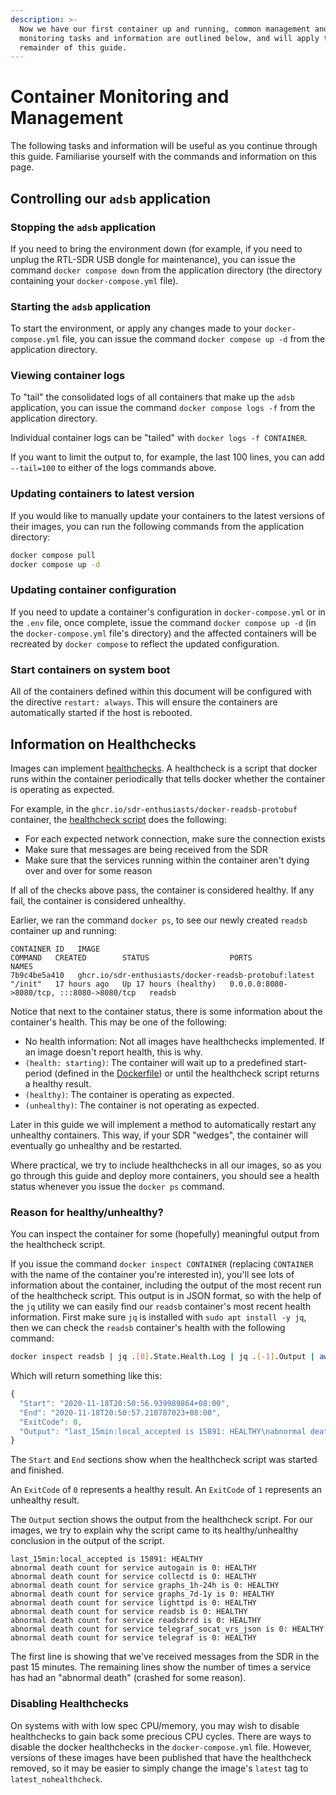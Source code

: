 ```yaml
---
description: >-
  Now we have our first container up and running, common management and
  monitoring tasks and information are outlined below, and will apply to the
  remainder of this guide.
---
```


# Container Monitoring and Management

The following tasks and information will be useful as you continue through this guide. Familiarise yourself with the commands and information on this page.

## Controlling our `adsb` application

### Stopping the `adsb` application

If you need to bring the environment down \(for example, if you need to unplug the RTL-SDR USB dongle for maintenance\), you can issue the command `docker compose down` from the application directory \(the directory containing your `docker-compose.yml` file\).

### Starting the `adsb` application

To start the environment, or apply any changes made to your `docker-compose.yml` file, you can issue the command `docker compose up -d` from the application directory.

### Viewing container logs

To "tail" the consolidated logs of all containers that make up the `adsb` application, you can issue the command `docker compose logs -f` from the application directory.

Individual container logs can be "tailed" with `docker logs -f CONTAINER`.

If you want to limit the output to, for example, the last 100 lines, you can add `--tail=100` to either of the logs commands above.

### Updating containers to latest version

If you would like to manually update your containers to the latest versions of their images, you can run the following commands from the application directory:

```bash
docker compose pull
docker compose up -d
```

### Updating container configuration

If you need to update a container's configuration in `docker-compose.yml` or in the `.env` file, once complete, issue the command `docker compose up -d` \(in the `docker-compose.yml` file's directory\) and the affected containers will be recreated by `docker compose` to reflect the updated configuration.

### Start containers on system boot

All of the containers defined within this document will be configured with the directive `restart: always`. This will ensure the containers are automatically started if the host is rebooted.

## Information on Healthchecks

Images can implement [healthchecks](https://docs.docker.com/engine/reference/builder/). A healthcheck is a script that docker runs within the container periodically that tells docker whether the container is operating as expected.

For example, in the `ghcr.io/sdr-enthusiasts/docker-readsb-protobuf` container, the [healthcheck script](https://github.com/sdr-enthusiasts/docker-readsb-protobuf/blob/main/rootfs/scripts/healthcheck.sh) does the following:

* For each expected network connection, make sure the connection exists
* Make sure that messages are being received from the SDR
* Make sure that the services running within the container aren't dying over and over for some reason

If all of the checks above pass, the container is considered healthy. If any fail, the container is considered unhealthy.

Earlier, we ran the command `docker ps`, to see our newly created `readsb` container up and running:

```text
CONTAINER ID   IMAGE                                                   COMMAND   CREATED        STATUS                  PORTS                                       NAMES
7b9c4be5a410   ghcr.io/sdr-enthusiasts/docker-readsb-protobuf:latest   "/init"   17 hours ago   Up 17 hours (healthy)   0.0.0.0:8080->8080/tcp, :::8080->8080/tcp   readsb
```

Notice that next to the container status, there is some information about the container's health. This may be one of the following:

* No health information: Not all images have healthchecks implemented. If an image doesn't report health, this is why.
* `(health: starting)`: The container will wait up to a predefined start-period \(defined in the [Dockerfile](https://github.com/sdr-enthusiasts/docker-readsb-protobuf/blob/main/Dockerfile#L231)\) or until the healthcheck script returns a healthy result.
* `(healthy)`: The container is operating as expected.
* `(unhealthy)`: The container is not operating as expected.

Later in this guide we will implement a method to automatically restart any unhealthy containers. This way, if your SDR "wedges", the container will eventually go unhealthy and be restarted.

Where practical, we try to include healthchecks in all our images, so as you go through this guide and deploy more containers, you should see a health status whenever you issue the `docker ps` command.

### Reason for healthy/unhealthy?

You can inspect the container for some \(hopefully\) meaningful output from the healthcheck script.

If you issue the command `docker inspect CONTAINER` \(replacing `CONTAINER` with the name of the container you're interested in\), you'll see lots of information about the container, including the output of the most recent run of the healthcheck script. This output is in JSON format, so with the help of the `jq` utility we can easily find our `readsb` container's most recent health information. First make sure `jq` is installed with `sudo apt install -y jq`, then we can check the `readsb` container's health with the following command:

```bash
docker inspect readsb | jq .[0].State.Health.Log | jq .[-1].Output | awk '{gsub(/\\n/,"\n")}1'
```

Which will return something like this:

```javascript
{
  "Start": "2020-11-18T20:50:56.939989864+08:00",
  "End": "2020-11-18T20:50:57.210787023+08:00",
  "ExitCode": 0,
  "Output": "last_15min:local_accepted is 15891: HEALTHY\nabnormal death count for service autogain is 0: HEALTHY\nabnormal death count for service collectd is 0: HEALTHY\nabnormal death count for service graphs_1h-24h is 0: HEALTHY\nabnormal death count for service graphs_7d-1y is 0: HEALTHY\nabnormal death count for service lighttpd is 0: HEALTHY\nabnormal death count for service readsb is 0: HEALTHY\nabnormal death count for service readsbrrd is 0: HEALTHY\nabnormal death count for service telegraf_socat_vrs_json is 0: HEALTHY\nabnormal death count for service telegraf is 0: HEALTHY\n"
}
```

The `Start` and `End` sections show when the healthcheck script was started and finished.

An `ExitCode` of `0` represents a healthy result. An `ExitCode` of `1` represents an unhealthy result.

The `Output` section shows the output from the healthcheck script. For our images, we try to explain why the script came to its healthy/unhealthy conclusion in the output of the script.

```text
last_15min:local_accepted is 15891: HEALTHY
abnormal death count for service autogain is 0: HEALTHY
abnormal death count for service collectd is 0: HEALTHY
abnormal death count for service graphs_1h-24h is 0: HEALTHY
abnormal death count for service graphs_7d-1y is 0: HEALTHY
abnormal death count for service lighttpd is 0: HEALTHY
abnormal death count for service readsb is 0: HEALTHY
abnormal death count for service readsbrrd is 0: HEALTHY
abnormal death count for service telegraf_socat_vrs_json is 0: HEALTHY
abnormal death count for service telegraf is 0: HEALTHY
```

The first line is showing that we've received messages from the SDR in the past 15 minutes. The remaining lines show the number of times a service has had an "abnormal death" \(crashed for some reason\).

### Disabling Healthchecks

On systems with with low spec CPU/memory, you may wish to disable healthchecks to gain back some precious CPU cycles. There are ways to disable the docker healthchecks in the `docker-compose.yml` file. However, versions of these images have been published that have the healthcheck removed, so it may be easier to simply change the image's `latest` tag to `latest_nohealthcheck`.

